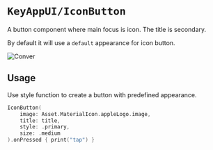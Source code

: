 # ``KeyAppUI/IconButton``

A button component where main focus is icon. The title is secondary.

By default it will use a ``default`` appearance for icon button.

![Conver](IconButtonStyle.png)

## Usage

Use style function to create a button with predefined appearance.

```swift
IconButton(
    image: Asset.MaterialIcon.appleLogo.image,
    title: title,
    style: .primary,
    size: .medium
).onPressed { print("tap") }
```

